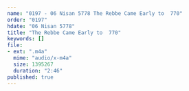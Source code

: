 ```yaml
---
name: "0197 - 06 Nisan 5778 The Rebbe Came Early to  770"
order: "0197"
hdate: "06 Nisan 5778"
title: "The Rebbe Came Early to  770"
keywords: []
file:
- ext: ".m4a"
  mime: "audio/x-m4a"
  size: 1395267
  duration: "2:46"
published: true
---
```


